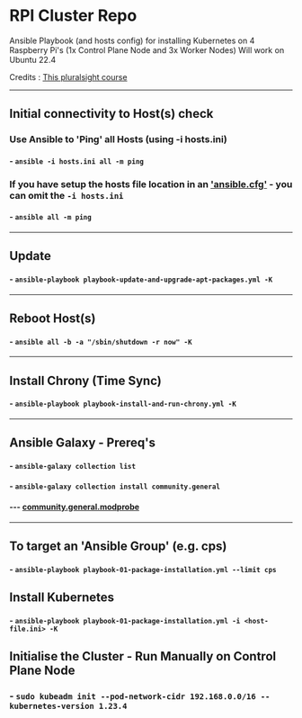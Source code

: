 # RPI Cluster Repo

Ansible Playbook (and hosts config) for installing Kubernetes on 4 Raspberry Pi's (1x Control Plane Node and 3x Worker Nodes)
Will work on Ubuntu 22.4

Credits : [This pluralsight course](https://app.pluralsight.com/library/courses/kubernetes-installation-configuration-fundamentals/table-of-contents) 

--- 
## Initial connectivity to Host(s) check

### Use Ansible to 'Ping' all Hosts (using -i hosts.ini)
#### - `ansible -i hosts.ini all -m ping`

### If you have setup the hosts file location in an ['ansible.cfg'](ansible.cfg) - you can omit the `-i hosts.ini`
#### - `ansible all -m ping`

---

## Update 
#### - `ansible-playbook playbook-update-and-upgrade-apt-packages.yml -K`

---

## Reboot Host(s)
#### - `ansible all -b -a "/sbin/shutdown -r now" -K`

---

## Install Chrony (Time Sync)
#### - `ansible-playbook playbook-install-and-run-chrony.yml -K`

---

## Ansible Galaxy - Prereq's
#### - `ansible-galaxy collection list`

#### - `ansible-galaxy collection install community.general` 
#### --- [community.general.modprobe](https://docs.ansible.com/ansible/latest/collections/community/general/modprobe_module.html)
---

## To target an 'Ansible Group' (e.g. cps)
#### - `ansible-playbook playbook-01-package-installation.yml --limit cps`

## Install Kubernetes
#### - `ansible-playbook playbook-01-package-installation.yml -i <host-file.ini> -K`

## Initialise the Cluster - Run Manually on Control Plane Node
### - `sudo kubeadm init --pod-network-cidr 192.168.0.0/16 --kubernetes-version 1.23.4`